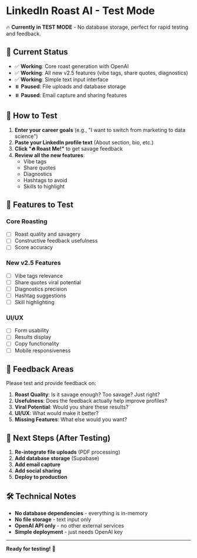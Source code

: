 # LinkedIn Roast AI - Test Mode

🔥 **Currently in TEST MODE** - No database storage, perfect for rapid testing and feedback.

## 🎯 Current Status

- ✅ **Working**: Core roast generation with OpenAI
- ✅ **Working**: All new v2.5 features (vibe tags, share quotes, diagnostics)
- ✅ **Working**: Simple text input interface
- ⏸️ **Paused**: File uploads and database storage
- ⏸️ **Paused**: Email capture and sharing features

## 🧪 How to Test

1. **Enter your career goals** (e.g., "I want to switch from marketing to data science")
2. **Paste your LinkedIn profile text** (About section, bio, etc.)
3. **Click "🔥 Roast Me!"** to get savage feedback
4. **Review all the new features**:
   - Vibe tags
   - Share quotes
   - Diagnostics
   - Hashtags to avoid
   - Skills to highlight

## 🚀 Features to Test

### Core Roasting
- [ ] Roast quality and savagery
- [ ] Constructive feedback usefulness
- [ ] Score accuracy

### New v2.5 Features
- [ ] Vibe tags relevance
- [ ] Share quotes viral potential
- [ ] Diagnostics precision
- [ ] Hashtag suggestions
- [ ] Skill highlighting

### UI/UX
- [ ] Form usability
- [ ] Results display
- [ ] Copy functionality
- [ ] Mobile responsiveness

## 📝 Feedback Areas

Please test and provide feedback on:

1. **Roast Quality**: Is it savage enough? Too savage? Just right?
2. **Usefulness**: Does the feedback actually help improve profiles?
3. **Viral Potential**: Would you share these results?
4. **UI/UX**: What would make it better?
5. **Missing Features**: What else would you want?

## 🔄 Next Steps (After Testing)

1. **Re-integrate file uploads** (PDF processing)
2. **Add database storage** (Supabase)
3. **Add email capture**
4. **Add social sharing**
5. **Deploy to production**

## 🛠️ Technical Notes

- **No database dependencies** - everything is in-memory
- **No file storage** - text input only
- **OpenAI API only** - no other external services
- **Simple deployment** - just needs OpenAI key

---

**Ready for testing!** 🎉 